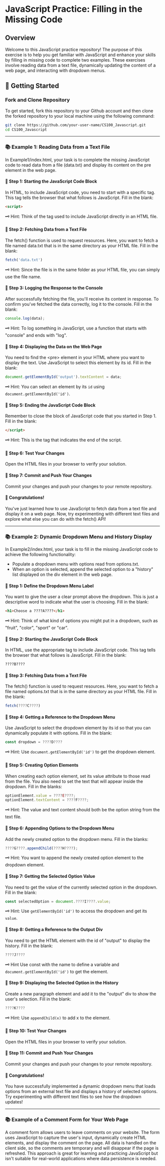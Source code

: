 # JavaScript Practice: Filling in the Missing Code

## Overview
Welcome to this JavaScript practice repository! The purpose of this exercise is to help you get familiar with JavaScript and enhance your skills by filling in missing code to complete two examples. These exercises involve reading data from a text file, dynamically updating the content of a web page, and interacting with dropdown menus.

## 🚀 Getting Started

### Fork and Clone Repository
To get started, fork this repository to your Github account and then clone the forked repository to your local machine using the following command:

```bash
git clone https://github.com/your-user-name/CS100_Javascript.git
cd CS100_Javascript
```
---

### 📚 Example 1: Reading Data from a Text File
In Example1/index.html, your task is to complete the missing JavaScript code to read data from a file (data.txt) and display its content on the pre element in the web page.

#### 📝 Step 1: Starting the JavaScript Code Block
In HTML, to include JavaScript code, you need to start with a specific tag. This tag tells the browser that what follows is JavaScript.
Fill in the blank:
```html
<script>
``` 
🗝️ Hint: Think of the tag used to include JavaScript directly in an HTML file. 

#### 📝 Step 2: Fetching Data from a Text File
The fetch() function is used to request resources. Here, you want to fetch a file named data.txt that is in the same directory as your HTML file.
Fill in the blank:
```javascript
fetch('data.txt')
```
🗝️ Hint: Since the file is in the same folder as your HTML file, you can simply use the file name. 

#### 📝 Step 3: Logging the Response to the Console
After successfully fetching the file, you'll receive its content in response. To confirm you've fetched the data correctly, log it to the console.
Fill in the blank:
```javascript
console.log(data);
```
🗝️ Hint: To log something in JavaScript, use a function that starts with "console" and ends with "log". 

#### 📝 Step 4: Displaying the Data on the Web Page
You need to find the \<pre\> element in your HTML where you want to display the text. Use JavaScript to select this element by its id.
Fill in the blank:
```javascript
document.getElementById('output').textContent = data;
```
🗝️ Hint: You can select an element by its `id` using `document.getElementById('id')`. 

#### 📝 Step 5: Ending the JavaScript Code Block
Remember to close the block of JavaScript code that you started in Step 1.
Fill in the blank:
```html
</script>
```
🗝️ Hint: This is the tag that indicates the end of the script.

#### 📝 Step 6: Test Your Changes 
Open the HTML files in your browser to verify your solution.

#### 📝 Step 7: Commit and Push Your Changes
Commit your changes and push your changes to your remote repository. 

#### 🎉 Congratulations!
You've just learned how to use JavaScript to fetch data from a text file and display it on a web page. Now, try experimenting with different text files and explore what else you can do with the fetch() API!

---

### 📚 Example 2: Dynamic Dropdown Menu and History Display
In Example2/index.html, your task is to fill in the missing JavaScript code to achieve the following functionality:
- Populate a dropdown menu with options read from options.txt.
- When an option is selected, append the selected option to a "history" list displayed on the div element in the web page.

#### 📝 Step 1: Define the Dropdown Menu Label
You want to give the user a clear prompt above the dropdown. This is just a descriptive word to indicate what the user is choosing.
Fill in the blank:
```html
<h1>Choose a ????A????</h1>
```
🗝️ Hint: Think of what kind of options you might put in a dropdown, such as "fruit", "color", "sport" or "car". 

#### 📝 Step 2: Starting the JavaScript Code Block
In HTML, use the appropriate tag to include JavaScript code. This tag tells the browser that what follows is JavaScript.
Fill in the blank:
```html
????B????
```

#### 📝 Step 3: Fetching Data from a Text File
The fetch() function is used to request resources. Here, you want to fetch a file named options.txt that is in the same directory as your HTML file.
Fill in the blank:
```javascript
fetch(????C????)
```

#### 📝 Step 4: Getting a Reference to the Dropdown Menu
Use JavaScript to select the dropdown element by its id so that you can dynamically populate it with options.
Fill in the blank:
```javascript
const dropdown = ????D????
```
🗝️ Hint: Use `document.getElementById('id')` to get the dropdown element. 

#### 📝 Step 5: Creating Option Elements
When creating each option element, set its value attribute to those read from the file.
You also need to set the text that will appear inside the dropdown.
Fill in the blanks:
```javascript
optionElement.value = ????E????;
optionElement.textContent = ????F????;
```
🗝️ Hint: The value and text content should both be the option string from the text file. 

#### 📝 Step 6: Appending Options to the Dropdown Menu
Add the newly created option to the dropdown menu.
Fill in the blanks:
```javascript
????G????.appendChild(????H????);
```
🗝️ Hint: You want to append the newly created option element to the dropdown element.

#### 📝 Step 7: Getting the Selected Option Value
You need to get the value of the currently selected option in the dropdown.
Fill in the blank:
```javascript
const selectedOption = document.????I????.value;
```
🗝️ Hint: Use `getElementById('id')` to access the dropdown and get its `value`. 

#### 📝 Step 8: Getting a Reference to the Output Div
You need to get the HTML element with the id of "output" to display the history.
Fill in the blank:
```javascript
????J????
```
🗝️ Hint Use const with the name to define a variable and `document.getElementById('id')` to get the element. 

#### 📝 Step 9: Displaying the Selected Option in the History
Create a new paragraph element and add it to the "output" div to show the user's selection.
Fill in the blank:
```javascript
????K????
```
🗝️ Hint: Use `appendChild(x)` to add x to the element. 

#### 📝 Step 10: Test Your Changes 
Open the HTML files in your browser to verify your solution.

#### 📝 Step 11: Commit and Push Your Changes
Commit your changes and push your changes to your remote repository. 

#### 🎉 Congratulations!
You have successfully implemented a dynamic dropdown menu that loads options from an external text file and displays a history of selected options. Try experimenting with different text files to see how the dropdown updates!

---

### 📚 Example of a Comment Form for Your Web Page 
A comment form allows users to leave comments on your website. The form uses JavaScript to capture the user's input, dynamically create HTML elements, and display the comment on the page. All data is handled on the client side, so the comments are temporary and will disappear if the page is refreshed. This approach is great for learning and practicing JavaScript but isn't suitable for real-world applications where data persistence is needed.

